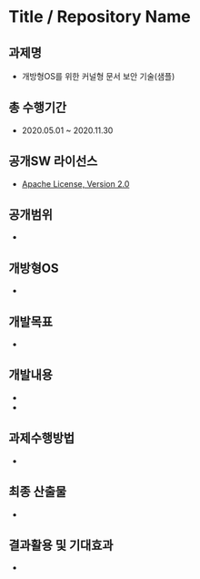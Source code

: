 # Title / Repository Name

## 과제명

* 개방형OS를 위한 커널형 문서 보안 기술(샘플)

## 총 수행기간

* 2020.05.01 ~ 2020.11.30

## 공개SW 라이선스

* [Apache License, Version 2.0](http://www.apache.org/licenses/LICENSE-2.0.html)

## 공개범위

* 

## 개방형OS

* 

## 개발목표

*

## 개발내용

*
*

## 과제수행방법

* 

## 최종 산출물

*

## 결과활용 및 기대효과

*
